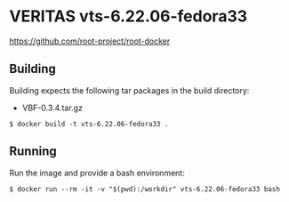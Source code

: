 # VERITAS vts-6.22.06-fedora33

https://github.com/root-project/root-docker

## Building

Building expects the following tar packages in the build directory:
- VBF-0.3.4.tar.gz

```
$ docker build -t vts-6.22.06-fedora33 .
```

## Running

Run the image and provide a bash environment:

```
$ docker run --rm -it -v "$(pwd):/workdir" vts-6.22.06-fedora33 bash
```

